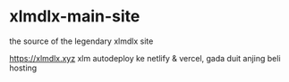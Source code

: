 # xlmdlx-main-site
the source of the legendary xlmdlx site

https://xlmdlx.xyz
xlm
autodeploy ke netlify & vercel, gada duit anjing beli hosting
